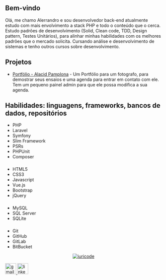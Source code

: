 ## Bem-vindo
Olá, me chamo Alerrandro e sou desenvolvedor back-end atualmente estudo com mais envolvimento a stack PHP e todo o conteúdo que o cerca. Estudo padrões de desenvolvimento (Solid, Clean code, TDD, Design pattern, Testes Unitários), para alinhar minhas habilidades com os melhores padrões que o mercado solicita.
Cursando análise e desenvolvimento de sistemas e tenho outros cursos sobre desenvolvimento.

## Projetos
- [Portfólio - Alacid Pamplona](https://www.alacidfotografia.com) - Um Portfólio para um fotografo, para demostrar seus ensaios e uma agenda para entrar em contato com ele. Tem um pequeno painel admin para que ele possa modifica a sua agenda.

## Habilidades: linguagens, frameworks, bancos de dados, repositórios

- PHP 
- Laravel
- Symfony
- Slim Framework
- PSRs
- PHPUnit
- Composer

###
- HTML5
- CSS3
- Javascript
- Vue.js
- Bootstrap
- jQuery

###
- MySQL
- SQL Server
- SQLite

###
- Git
- GitHub
- GitLab
- BitBucket


<div align="center">

[![iuricode](https://github-readme-stats.vercel.app/api/top-langs/?username=alerrandro1999&hide=html&layout=compact=true&theme=dark)](https://github.com/alerrandro1999/)

</div>



  <a href="alerrandrokaton@gmail.com" target="_blank">
    <img src="https://img.shields.io/static/v1?message=Gmail&logo=gmail&label=&color=D14836&logoColor=white&labelColor=&style=for-the-badge" height="35" alt="gmail logo"  />
  </a>
  <a href="https://www.linkedin.com/in/alerrandro-borges-b45a6a1a1/" target="_blank">
    <img src="https://img.shields.io/static/v1?message=LinkedIn&logo=linkedin&label=&color=0077B5&logoColor=white&labelColor=&style=for-the-badge" height="35" alt="linkedin logo"  />
  </a>

